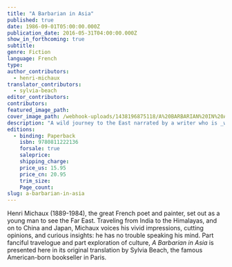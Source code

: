 ```yaml
---
title: "A Barbarian in Asia"
published: true
date: 1986-09-01T05:00:00.000Z
publication_date: 2016-05-31T04:00:00.000Z
show_in_forthcoming: true
subtitle:
genre: Fiction
language: French
type:
author_contributors:
  - henri-michaux
translator_contributors:
  - sylvia-beach
editor_contributors:
contributors:
featured_image_path:
cover_image_path: /webhook-uploads/1438196875118/A%20BARBARIAN%20IN%20ASIA.tif
description: "A wild journey to the East narrated by a writer who is _without equal in the literature of our time_ (Jorge Luis Borges) "
editions:
  - binding: Paperback
    isbn: 9780811222136
    forsale: true
    saleprice:
    shipping_charge:
    price_us: 15.95
    price_cn: 20.95
    trim_size:
    Page_count:
slug: a-barbarian-in-asia
---
```


Henri Michaux (1889-1984), the great French poet and painter, set out as a young man to see the Far East. Traveling from India to the Himalayas, and on to China and Japan, Michaux voices his vivid impressions, cutting opinions, and curious insights: he has no trouble speaking his mind. Part fanciful travelogue and part exploration of culture, _A Barbarian in Asia_ is presented here in its original translation by Sylvia Beach, the famous American-born bookseller in Paris.

